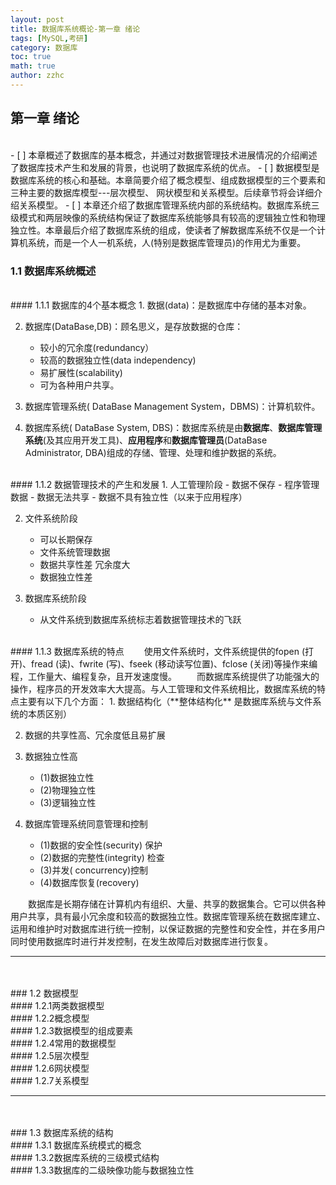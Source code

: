 ```yaml
---
layout: post
title: 数据库系统概论-第一章 绪论 
tags: [MySQL,考研]
category: 数据库
toc: true
math: true
author: zzhc
---
```


## **第一章 绪论**
<br>
- [ ] 本章概述了数据库的基本概念，并通过对数据管理技术进展情况的介绍阐述了数据库技术产生和发展的背景，也说明了数据库系统的优点。
- [ ] 数据模型是数据库系统的核心和基础。本章简要介绍了概念模型、组成数据模型的三个要素和三种主要的数据库模型---层次模型、 网状模型和关系模型。后续章节将会详细介绍关系模型。
- [ ] 本章还介绍了数据库管理系统内部的系统结构。数据库系统三级模式和两层映像的系统结构保证了数据库系统能够具有较高的逻辑独立性和物理独立性。本章最后介绍了数据库系统的组成，使读者了解数据库系统不仅是一个计算机系统，而是一个人一机系统，人(特别是数据库管理员)的作用尤为重要。




### 1.1 数据库系统概述
<br>
#### 1.1.1 数据库的4个基本概念
1. 数据(data)：是数据库中存储的基本对象。

2. 数据库(DataBase,DB)：顾名思义，是存放数据的仓库：
	- 较小的冗余度(redundancy）
	- 较高的数据独立性(data independency)
	- 易扩展性(scalability)
	- 可为各种用户共享。
  
3. 数据库管理系统( DataBase Management System，DBMS)：计算机软件。

4. 数据库系统( DataBase System, DBS)：数据库系统是由**数据库**、**数据库管理系统**(及其应用开发工具)、**应用程序**和**数据库管理员**(DataBase Administrator, DBA)组成的存储、管理、处理和维护数据的系统。
	
<br>
#### 1.1.2 数据管理技术的产生和发展
1. 人工管理阶段
	- 数据不保存
	- 程序管理数据
	- 数据无法共享
	- 数据不具有独立性（以来于应用程序）

2. 文件系统阶段
	- 可以长期保存
	- 文件系统管理数据
	- 数据共享性差 冗余度大
	- 数据独立性差

3. 数据库系统阶段
	- 从文件系统到数据库系统标志着数据管理技术的飞跃





<br>
#### 1.1.3 数据库系统的特点
&emsp;&emsp;使用文件系统时，文件系统提供的fopen (打开)、fread (读)、fwrite (写)、fseek (移动读写位置)、fclose (关闭)等操作来编程，工作量大、编程复杂，且开发速度慢。
&emsp;&emsp;而数据库系统提供了功能强大的操作，程序员的开发效率大大提高。与人工管理和文件系统相比，数据库系统的特点主要有以下几个方面：
1. 数据结构化（**整体结构化** 是数据库系统与文件系统的本质区别）
   
2. 数据的共享性高、冗余度低且易扩展
   
3. 数据独立性高
   - (1)数据独立性
   - (2)物理独立性
   - (3)逻辑独立性
     
4. 数据库管理系统同意管理和控制
	- (1)数据的安全性(security) 保护
	- (2)数据的完整性(integrity) 检查
	- (3)并发( concurrency)控制
	- (4)数据库恢复(recovery)

&emsp;&emsp;数据库是长期存储在计算机内有组织、大量、共享的数据集合。它可以供各种用户共享，具有最小冗余度和较高的数据独立性。数据库管理系统在数据库建立、运用和维护时对数据库进行统一控制，以保证数据的完整性和安全性，并在多用户同时使用数据库时进行并发控制，在发生故障后对数据库进行恢复。









***

<br>
<br>
### 1.2 数据模型





<br>
#### 1.2.1两类数据模型





<br>
#### 1.2.2概念模型


<br>
#### 1.2.3数据模型的组成要素


<br>
#### 1.2.4常用的数据模型




<br>
#### 1.2.5层次模型



<br>
#### 1.2.6网状模型




<br>
#### 1.2.7关系模型









***

<br>
<br>
### 1.3 数据库系统的结构








<br>
#### 1.3.1 数据库系统模式的概念



<br>
#### 1.3.2数据库系统的三级模式结构







<br>
#### 1.3.3数据库的二级映像功能与数据独立性
